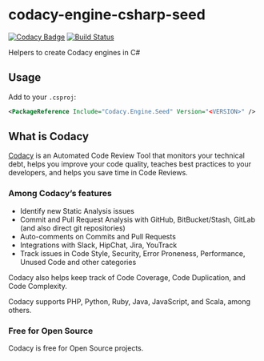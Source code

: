 # codacy-engine-csharp-seed
[![Codacy Badge](https://api.codacy.com/project/badge/Grade/213185dd703146eda5250cae95c11ac9)](https://www.codacy.com/manual/Codacy/codacy-engine-csharp-seed?utm_source=github.com&amp;utm_medium=referral&amp;utm_content=codacy/codacy-engine-csharp-seed&amp;utm_campaign=Badge_Grade)
[![Build Status](https://circleci.com/gh/codacy/codacy-engine-csharp-seed.svg?style=shield&circle-token=:circle-token)](https://circleci.com/gh/codacy/codacy-engine-scala-seed)

Helpers to create Codacy engines in C#

## Usage

Add to your `.csproj`:

```xml
<PackageReference Include="Codacy.Engine.Seed" Version="<VERSION>" />
```

## What is Codacy

[Codacy](https://www.codacy.com/) is an Automated Code Review Tool that monitors your technical debt, helps you improve your code quality, teaches best practices to your developers, and helps you save time in Code Reviews.

### Among Codacy’s features

* Identify new Static Analysis issues
* Commit and Pull Request Analysis with GitHub, BitBucket/Stash, GitLab (and also direct git repositories)
* Auto-comments on Commits and Pull Requests
* Integrations with Slack, HipChat, Jira, YouTrack
* Track issues in Code Style, Security, Error Proneness, Performance, Unused Code and other categories

Codacy also helps keep track of Code Coverage, Code Duplication, and Code Complexity.

Codacy supports PHP, Python, Ruby, Java, JavaScript, and Scala, among others.

### Free for Open Source

Codacy is free for Open Source projects.
